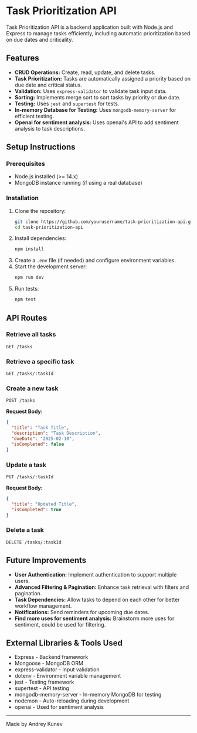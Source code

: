 # Task Prioritization API

Task Prioritization API is a backend application built with Node.js and Express to manage tasks efficiently, including automatic prioritization based on due dates and criticality.

## Features

- **CRUD Operations:** Create, read, update, and delete tasks.
- **Task Prioritization:** Tasks are automatically assigned a priority based on due date and critical status.
- **Validation:** Uses `express-validator` to validate task input data.
- **Sorting:** Implements merge sort to sort tasks by priority or due date.
- **Testing:** Uses `jest` and `supertest` for tests.
- **In-memory Database for Testing:** Uses `mongodb-memory-server` for efficient testing.
- **Openai for sentiment analysis:** Uses openai's API to add sentiment analysis to task descriptions.

## Setup Instructions

### Prerequisites
- Node.js installed (>= 14.x)
- MongoDB instance running (if using a real database)

### Installation
1. Clone the repository:
   ```sh
   git clone https://github.com/yourusername/task-prioritization-api.git
   cd task-prioritization-api
   ```
2. Install dependencies:
   ```sh
   npm install
   ```
3. Create a `.env` file (if needed) and configure environment variables.
4. Start the development server:
   ```sh
   npm run dev
   ```
5. Run tests:
   ```sh
   npm test
   ```

## API Routes

### Retrieve all tasks
```http
GET /tasks
```

### Retrieve a specific task
```http
GET /tasks/:taskId
```

### Create a new task
```http
POST /tasks
```
**Request Body:**
```json
{
  "title": "Task Title",
  "description": "Task Description",
  "dueDate": "2025-02-10",
  "isCompleted": false
}
```

### Update a task
```http
PUT /tasks/:taskId
```
**Request Body:**
```json
{
  "title": "Updated Title",
  "isCompleted": true
}
```

### Delete a task
```http
DELETE /tasks/:taskId
```

## Future Improvements
- **User Authentication:** Implement authentication to support multiple users.
- **Advanced Filtering & Pagination:** Enhance task retrieval with filters and pagination.
- **Task Dependencies:** Allow tasks to depend on each other for better workflow management.
- **Notifications:** Send reminders for upcoming due dates.
- **Find more uses for sentiment analysis:** Brainstorm more uses for sentiment, could be used for filtering.

## External Libraries & Tools Used

- Express - Backend framework 
- Mongoose - MongoDB ORM 
- express-validator - Input validation
- dotenv - Environment variable management
- jest - Testing framework
- supertest - API testing
- mongodb-memory-server - In-memory MongoDB for testing
- nodemon - Auto-reloading during development
- openai - Used for sentiment analysis

---

Made by Andrey Kunev

